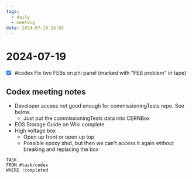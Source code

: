 ```yaml
---
tags:
  - daily
  - meeting
date: 2024-07-19 16:03
---
```

# 2024-07-19 

- [x] #codex Fix two FEBs on phi panel (marked with "FEB problem" in tape)

## Codex meeting notes
- Developer access not good enough for commissioningTests repo. See below.
	- Just put the commissioningTests data into CERNBox
- EOS Storage Guide on Wiki complete
- High voltage box
	- Open up front or open up top
	- Possible epoxy shut, but then we can't access it again without breaking and replacing the box

```dataview
TASK
FROM #task/codex 
WHERE !completed
```


